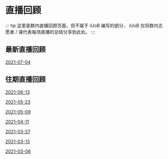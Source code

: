 # 直播回顾

::: tip
这里是群内直播回顾页面，但不属于 iUoB 编写的部分， iUoB 仅将群内志愿者 / 课代表每场直播的总结分享到此处。
:::

## 最新直播回顾

[2021-07-04](./2021-07-04/) <Badge text="自由答疑"/> <Badge text="机票"/> <Badge text="住宿"/> <Badge text="语言班"/>
 
## 往期直播回顾

[2021-06-13](./2021-06-13/) <Badge text="自由答疑"/> <Badge text="住宿"/> <Badge text="语言班"/>

[2021-05-23](./2021-05-23/) <Badge text="自由答疑"/>

[2021-05-09](./2021-05-09/) <Badge text="自由答疑"/>

[2021-04-11](./2021-04-11/) <Badge text="自由答疑"/> <Badge text="室外游览"/> <Badge text="生活"/>

[2021-03-27](./2021-03-27/) <Badge text="语言班"/> <Badge text="就业"/>

[2021-03-13](./2021-03-13/) <Badge text="住宿"/>

[2021-03-06](./2021-03-06/)  <Badge text="住宿"/> <Badge text="生活"/>